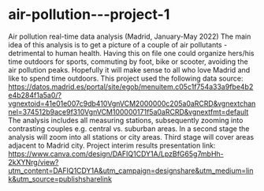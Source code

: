 # air-pollution---project-1
Air pollution real-time data analysis (Madrid, January-May 2022)
The main idea of this analysis is to get a picture of a couple of air pollutants - detrimental to human health. Having this on file one could organize hers/his time outdoors for sports, commuting by foot, bike or scooter, avoiding the air pollution peaks. Hopefully it will make sense to all who love Madrid and like to spend time outdoors.
This project used the following data source: https://datos.madrid.es/portal/site/egob/menuitem.c05c1f754a33a9fbe4b2e4b284f1a5a0/?vgnextoid=41e01e007c9db410VgnVCM2000000c205a0aRCRD&vgnextchannel=374512b9ace9f310VgnVCM100000171f5a0aRCRD&vgnextfmt=default
The analysis includes all measuring stations, subsequently zooming into contrasting couples e.g. central vs. suburban areas.
In a second stage the analysis will zoom into all stations or city areas. Third stage will cover areas adjacent to Madrid city. 
Project interim results presentation link: https://www.canva.com/design/DAFIQ1CDY1A/LpzBfG65g7mbHh-2kXYNrg/view?utm_content=DAFIQ1CDY1A&utm_campaign=designshare&utm_medium=link&utm_source=publishsharelink
